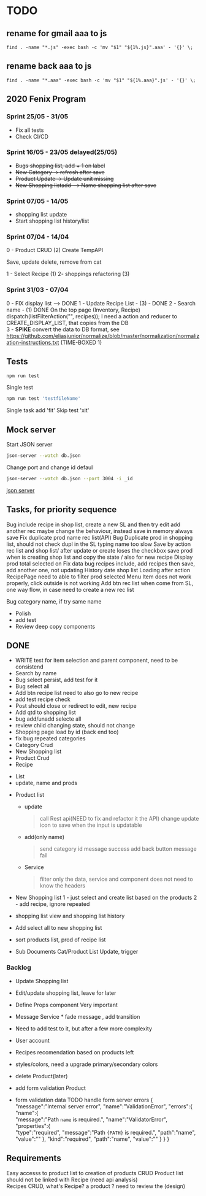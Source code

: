 # TODO

## rename for gmail aaa to js
`
find . -name "*.js" -exec bash -c 'mv "$1" "${1%.js}".aaa' - '{}' \;
`
## rename back aaa to js
`find . -name "*.aaa" -exec bash -c 'mv "$1" "${1%.aaa}".js' - '{}' \;`


## 2020 Fenix Program

### Sprint 25/05 - 31/05

- Fix all tests
- Check CI/CD 

### Sprint 16/05 - 23/05 delayed(25/05)

- ~~Bugs shopping list, add + 1 on label~~
- ~~New Category -> refresh after save~~
- ~~Product Update -> Update unit missing~~
- ~~New Shopping listadd --> Name shopping list after save~~

### Sprint 07/05 - 14/05

- shopping list update
- Start shopping list history/list

### Sprint 07/04 - 14/04

0 - Product CRUD (2)
Create TempAPI

Save, update delete, remove from cat

1 - Select Recipe (1)
2- shoppings refactoring (3)

### Sprint 31/03 - 07/04

0 - FIX display list --> DONE
1 - Update Recipe List - (3) - DONE
2 - Search name - (1) DONE
On the top page (Inventory, Recipe)
dispatch(listFilterAction("", recipes));
I need a action and reducer to CREATE_DISPLAY_LIST, that copies from the DB  
3 - **SPIKE** convert the data to DB format, see https://github.com/eliasjunior/normalize/blob/master/normalization/normalization-instructions.txt (TIME-BOXED 1)

## Tests

```bash
npm run test
```

Single test

```bash
npm run test 'testfileName'
```

Single task add 'fit'
Skip test 'xit'

## Mock server

Start JSON server

```bash
json-server --watch db.json
```

Change port and change id defaul

```bash
json-server --watch db.json --port 3004 -i _id
```

[json server](https://www.npmjs.com/package/json-server)

## Tasks, for priority sequence

Bug include recipe in shop list, create a new SL and then try edit add another rec
maybe change the behaviour, instead save in memory always save
Fix duplicate prod name rec list(API)
Bug Duplicate prod in shopping list, should not check dupl in the SL
typing name too slow
Save by action rec list and shop list/ after update or create loses the checkbox
save prod when is creating shop list and copy the state / also for new recipe
Display prod total selected on
Fix data
bug recipes include, add recipes then save, add another one, not updating
History date shop list
Loading after action
RecipePage need to able to filter prod selected
Menu Item does not work properly,
click outside is not working
Add btn rec list when come from SL, one way flow, in case need to create a new rec list

Bug category name, if try same name

- Polish
- add test
- Review deep copy components

## DONE

- WRITE test for item selection and parent component, need to be consistend
- Search by name
- Bug select persist, add test for it
- Bug select all
- Add btn recipe list need to also go to new recipe
- add test recipe check
- Post should close or redirect to edit, new recipe
- Add qtd to shopping list
- bug add/unadd selecte all
- review child changing state, should not change
- Shopping page load by id (back end too)
- fix bug repeated categories
- Category Crud
- New Shopping list
- Product Crud
- Recipe

* List
* update, name and prods

- Product list
  - update
    > call Rest api(NEED to fix and refactor it the API)
    > change update icon to save when the input is updatable
  - add(only name)
    > send category id
    > message success
    > add back button
    > message fail
  - Service
    > filter only the data, service and component does not need to know the headers
- New Shopping list
  1 - just select and create list based on the products
  2 - add recipe, ignore repeated
- shopping list view and shopping list history
- Add select all to new shopping list
- sort products list, prod of recipe list

- Sub Documents Cat/Product List
  Update, trigger

### Backlog

- Update Shopping list

- Edit/update shopping list, leave for later
- Define Props component Very important
- Message Service \* fade message , add transition
- Need to add test to it, but after a few more complexity
- User account
- Recipes recomendation based on products left
- styles/colors, need a upgrade primary/secondary colors
- delete Product(later)
- add form validation Product
- form validation data
  TODO handle form server errors
  {  
   "message":"Internal server error",
  "name":"ValidationError",
  "errors":{  
   "name":{  
   "message":"Path `name` is required.",
  "name":"ValidatorError",
  "properties":{  
   "type":"required",
  "message":"Path `{PATH}` is required.",
  "path":"name",
  "value":""
  },
  "kind":"required",
  "path":"name",
  "value":""
  }
  }
  }

## Requirements

Easy accesss to product list to creation of products CRUD
Product list should not be linked with Recipe (need api analysis)  
 Recipes CRUD, what's Recipe? a product ? need to review the (design)
